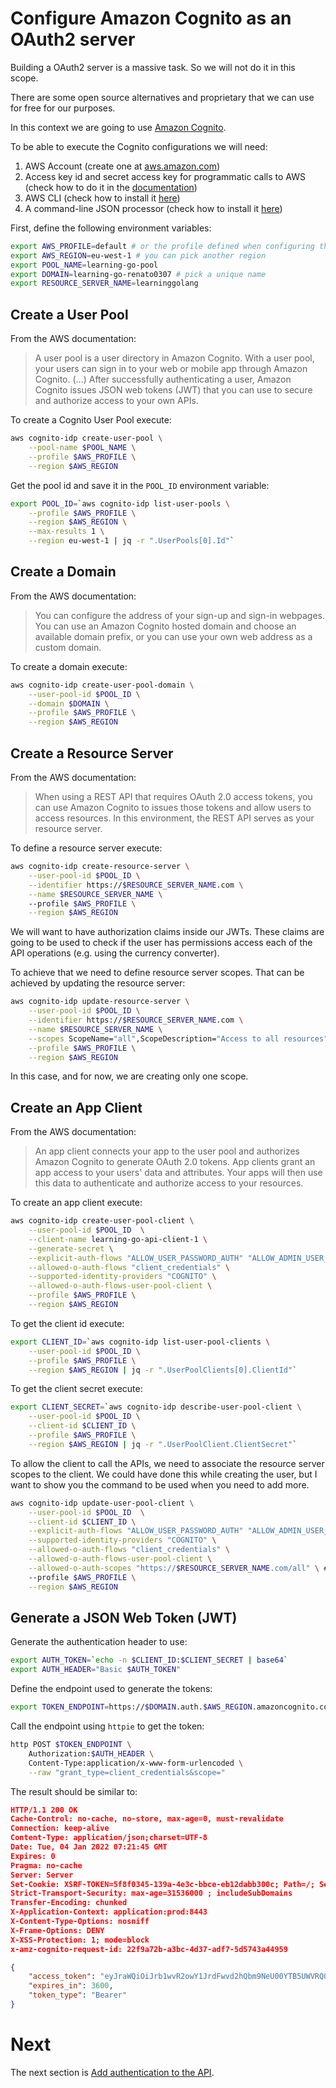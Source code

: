 # Configure Amazon Cognito as an OAuth2 server

Building a OAuth2 server is a massive task. So we will not do it in this scope.

There are some open source alternatives and proprietary that we can use for free
for our purposes. 

In this context we are going to use [Amazon Cognito](https://aws.amazon.com/cognito).

To be able to execute the Cognito configurations we will need:

1. AWS Account (create one at [aws.amazon.com](https://aws.amazon.com))
1. Access key id and secret access key for programmatic calls to AWS (check 
how to do it in the
[documentation](https://docs.aws.amazon.com/IAM/latest/UserGuide/id_credentials_access-keys.html#Using_CreateAccessKey))
1. AWS CLI (check how to install it [here](https://aws.amazon.com/cli))
1. A command-line JSON processor (check how to install it [here](https://stedolan.github.io/jq))


First, define the following environment variables:

```sh
export AWS_PROFILE=default # or the profile defined when configuring the CLI
export AWS_REGION=eu-west-1 # you can pick another region
export POOL_NAME=learning-go-pool
export DOMAIN=learning-go-renato0307 # pick a unique name
export RESOURCE_SERVER_NAME=learninggolang
```

## Create a User Pool

From the AWS documentation:

> A user pool is a user directory in Amazon Cognito. With a user pool, your
> users can sign in to your web or mobile app through Amazon Cognito.
> (...)
> After successfully authenticating a user, Amazon Cognito issues JSON web 
> tokens (JWT) that you can use to secure and authorize access to your own APIs. 

To create a Cognito User Pool execute:

```sh
aws cognito-idp create-user-pool \
    --pool-name $POOL_NAME \
    --profile $AWS_PROFILE \
    --region $AWS_REGION
```

Get the pool id and save it in the `POOL_ID` environment variable:

```sh
export POOL_ID=`aws cognito-idp list-user-pools \
    --profile $AWS_PROFILE \
    --region $AWS_REGION \
    --max-results 1 \
    --region eu-west-1 | jq -r ".UserPools[0].Id"`
```

## Create a Domain

From the AWS documentation:

> You can configure the address of your sign-up and sign-in webpages. 
> You can use an Amazon Cognito hosted domain and choose an available domain 
> prefix, or you can use your own web address as a custom domain.

To create a domain execute: 

```sh
aws cognito-idp create-user-pool-domain \
    --user-pool-id $POOL_ID \
    --domain $DOMAIN \
    --profile $AWS_PROFILE \
    --region $AWS_REGION 
```

## Create a Resource Server

From the AWS documentation: 

> When using a REST API that requires OAuth 2.0 access tokens, you can use 
> Amazon Cognito to issues those tokens and allow users to access resources. 
> In this environment, the REST API serves as your resource server.

To define a resource server execute:

```sh
aws cognito-idp create-resource-server \
    --user-pool-id $POOL_ID \
    --identifier https://$RESOURCE_SERVER_NAME.com \
    --name $RESOURCE_SERVER_NAME \ 
    --profile $AWS_PROFILE \
    --region $AWS_REGION
```

We will want to have authorization claims inside our JWTs. These claims are
going to be used to check if the user has permissions access each of the API
operations (e.g. using the currency converter).

To achieve that we need to define resource server scopes. That can be achieved
by updating the resource server:

```sh
aws cognito-idp update-resource-server \
    --user-pool-id $POOL_ID \
    --identifier https://$RESOURCE_SERVER_NAME.com \
    --name $RESOURCE_SERVER_NAME \
    --scopes ScopeName="all",ScopeDescription="Access to all resources" \
    --profile $AWS_PROFILE \
    --region $AWS_REGION
```

In this case, and for now, we are creating only one scope.

## Create an App Client

From the AWS documentation:

> An app client connects your app to the user pool and authorizes Amazon Cognito
> to generate OAuth 2.0 tokens. App clients grant an app access to your users' 
> data and attributes. Your apps will then use this data to authenticate and
> authorize access to your resources.

To create an app client execute:

```sh
aws cognito-idp create-user-pool-client \
    --user-pool-id $POOL_ID  \
    --client-name learning-go-api-client-1 \
    --generate-secret \
    --explicit-auth-flows "ALLOW_USER_PASSWORD_AUTH" "ALLOW_ADMIN_USER_PASSWORD_AUTH" "ALLOW_REFRESH_TOKEN_AUTH" \
    --allowed-o-auth-flows "client_credentials" \
    --supported-identity-providers "COGNITO" \
    --allowed-o-auth-flows-user-pool-client \
    --profile $AWS_PROFILE \
    --region $AWS_REGION
```

To get the client id execute:

```sh
export CLIENT_ID=`aws cognito-idp list-user-pool-clients \
    --user-pool-id $POOL_ID \
    --profile $AWS_PROFILE \
    --region $AWS_REGION | jq -r ".UserPoolClients[0].ClientId"`
```

To get the client secret execute:

```sh
export CLIENT_SECRET=`aws cognito-idp describe-user-pool-client \
    --user-pool-id $POOL_ID \
    --client-id $CLIENT_ID \
    --profile $AWS_PROFILE \
    --region $AWS_REGION | jq -r ".UserPoolClient.ClientSecret"`
```

To allow the client to call the APIs, we need to associate the resource server
scopes to the client. We could have done this while creating the user, but I
want to show you the command to be used when you need to add more.

```sh
aws cognito-idp update-user-pool-client \
    --user-pool-id $POOL_ID  \
    --client-id $CLIENT_ID \
    --explicit-auth-flows "ALLOW_USER_PASSWORD_AUTH" "ALLOW_ADMIN_USER_PASSWORD_AUTH" "ALLOW_REFRESH_TOKEN_AUTH" \
    --supported-identity-providers "COGNITO" \
    --allowed-o-auth-flows "client_credentials" \
    --allowed-o-auth-flows-user-pool-client \
    --allowed-o-auth-scopes "https://$RESOURCE_SERVER_NAME.com/all" \ # you can add more scopes here
    --profile $AWS_PROFILE \
    --region $AWS_REGION
```


## Generate a JSON Web Token (JWT)

Generate the authentication header to use:

```sh
export AUTH_TOKEN=`echo -n $CLIENT_ID:$CLIENT_SECRET | base64`
export AUTH_HEADER="Basic $AUTH_TOKEN"
```

Define the endpoint used to generate the tokens:

```sh
export TOKEN_ENDPOINT=https://$DOMAIN.auth.$AWS_REGION.amazoncognito.com/oauth2/token
```

Call the endpoint using `httpie` to get the token:

```sh
http POST $TOKEN_ENDPOINT \
    Authorization:$AUTH_HEADER \
    Content-Type:application/x-www-form-urlencoded \
    --raw "grant_type=client_credentials&scope="
```

The result should be similar to:

```json
HTTP/1.1 200 OK
Cache-Control: no-cache, no-store, max-age=0, must-revalidate
Connection: keep-alive
Content-Type: application/json;charset=UTF-8
Date: Tue, 04 Jan 2022 07:21:45 GMT
Expires: 0
Pragma: no-cache
Server: Server
Set-Cookie: XSRF-TOKEN=5f8f0345-139a-4e3c-bbce-eb12dabb300c; Path=/; Secure; HttpOnly; SameSite=Lax
Strict-Transport-Security: max-age=31536000 ; includeSubDomains
Transfer-Encoding: chunked
X-Application-Context: application:prod:8443
X-Content-Type-Options: nosniff
X-Frame-Options: DENY
X-XSS-Protection: 1; mode=block
x-amz-cognito-request-id: 22f9a72b-a3bc-4d37-adf7-5d5743a44959

{
    "access_token": "eyJraWQiOiJrb1wvR2owY1JrdFwvd2hQbm9NeU00YTB5UWVRQ0p (...)",
    "expires_in": 3600,
    "token_type": "Bearer"
}
```

# Next
 
The next section is
[Add authentication to the API](it6-add-authentication-api.md).